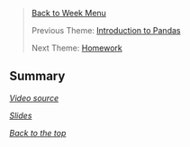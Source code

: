 >[Back to Week Menu](README.md)
>
>Previous Theme: [Introduction to Pandas](09_pandas.md)
>
>Next Theme: [Homework](11_homework.md)

## Summary
_[Video source](https://www.youtube.com/watch?v=VRrEEVeJ440&list=PL3MmuxUbc_hIhxl5Ji8t4O6lPAOpHaCLR&index=10)_

_[Slides](https://www.slideshare.net/AlexeyGrigorev/ml-zoomcamp-110-summary)_



_[Back to the top](#summary)_